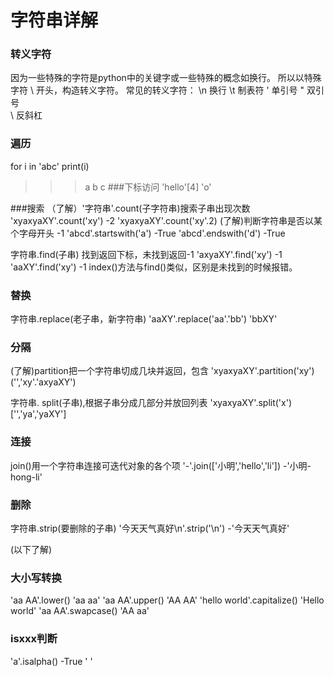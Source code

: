 字符串详解
====
### 转义字符
因为一些特殊的字符是python中的关键字或一些特殊的概念如换行。
所以以特殊字符 \ 开头，构造转义字符。
常见的转义字符：
\n  换行        \t  制表符
\'  单引号       \"  双引号  
\\  反斜杠

### 遍历
for i in 'abc'
    print(i)
>>> a   b   c
 ###下标访问
'hello'[4]
>>> 'o'

###搜索
（了解）'字符串'.count(子字符串)搜索子串出现次数
'xyaxyaXY'.count('xy')
-2
'xyaxyaXY'.count('xy'.2)
(了解)判断字符串是否以某个字母开头
-1
'abcd'.startswith('a')
-True
'abcd'.endswith('d')
-True

字符串.find(子串)  找到返回下标，未找到返回-1
'axyaXY'.find('xy')
-1
'aaXY'.find('xy')
-1
index()方法与find()类似，区别是未找到的时候报错。

### 替换
字符串.replace(老子串，新字符串)
'aaXY'.replace('aa'.'bb')
'bbXY'
### 分隔
(了解)partition把一个字符串切成几块并返回，包含
'xyaxyaXY'.partition('xy')
('','xy'.'axyaXY')

字符串. split(子串),根据子串分成几部分并放回列表
'xyaxyaXY'.split('x')
['','ya','yaXY']
### 连接
join()用一个字符串连接可迭代对象的各个项
'-'.join(['小明','hello','li'])
-'小明-hong-li'
### 删除
字符串.strip(要删除的子串)
'今天天气真好\n'.strip('\n')
-'今天天气真好'




(以下了解)
### 大小写转换
'aa AA'.lower()
'aa aa'
'aa AA'.upper()
'AA AA'
'hello world'.capitalize()
'Hello world'
'aa AA'.swapcase()
'AA aa'

### isxxx判断
'a'.isalpha()
-True
' '

